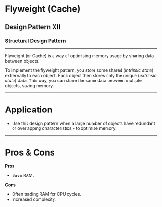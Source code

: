 # Flyweight (Cache)
## Design Pattern XII
### Structural Design Pattern
----

Flyweight (or Cache) is a way of optimising memory usage by sharing data between objects.

To implement the flyweight pattern, you store some shared (_*intrinsic state*_) extrernally to each object. Each object then stores only the unique (_*extrinsic state*_) data. This way, you can share the same data between multiple objects, saving memory.

---
# Application

- Use this design pattern when a large number of objects have redundant or overlapping characteristics - to optimise memory.

---
# Pros & Cons

**Pros**

- Save RAM.

**Cons**

- Often trading RAM for CPU cycles.
- Increased complexity.
